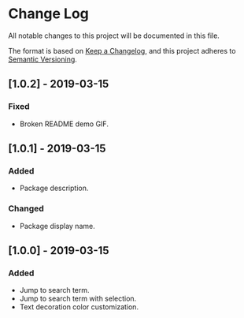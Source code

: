 # Change Log

All notable changes to this project will be documented in this file.

The format is based on [Keep a Changelog](https://keepachangelog.com/en/1.0.0/),
and this project adheres to [Semantic Versioning](https://semver.org/spec/v2.0.0.html).

## [1.0.2] - 2019-03-15
### Fixed
* Broken README demo GIF.

## [1.0.1] - 2019-03-15
### Added
* Package description.

### Changed
* Package display name.

## [1.0.0] - 2019-03-15
### Added
* Jump to search term.
* Jump to search term with selection.
* Text decoration color customization.